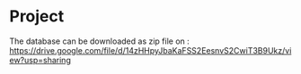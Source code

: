# Project

The database can be downloaded as zip file on : https://drive.google.com/file/d/14zHHpyJbaKaFSS2EesnvS2CwiT3B9Ukz/view?usp=sharing

